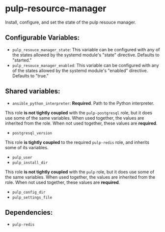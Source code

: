 pulp-resource-manager
=====================

Install, configure, and set the state of the pulp resouce manager.

Configurable Variables:
-----------------------

* `pulp_resouce_manager_state`: This variable can be configured with any of the
  states allowed by the systemd module's "state" directive. Defaults to "started."
* `pulp_resouce_manager_enabled`: This variable can be configured with any of the
  states allowed by the systemd module's "enabled" directive. Defaults to "true."

Shared variables:
-----------------

* `ansible_python_interpreter`: **Required**. Path to the Python interpreter.

This role **is not tightly coupled** with the `pulp-postgresql` role, but it does
use some of the same variables. When used together, the values are inherited from
the role. When not used together, these values are **required**.

* `postgresql_version`

This role **is tightly coupled** to the required `pulp-redis` role, and inherits
some of its variables.

* `pulp_user`
* `pulp_install_dir`

This role **is not tightly coupled** with the `pulp` role, but it does
use some of the same variables. When used together, the values are inherited from
the role. When not used together, these values are **required**.

* `pulp_config_dir`
* `pulp_settings_file`

Dependencies:
-------------

* `pulp-redis`
